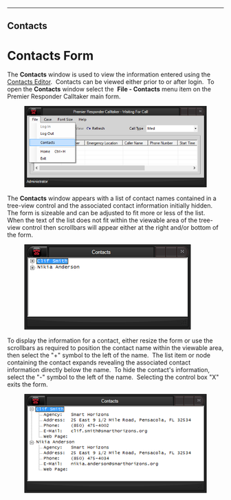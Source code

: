   --------------
  **Contacts**
  --------------

# Contacts Form

The **Contacts** window is used to view the information entered using
the [Contacts Editor](Contacts%20Editor.htm).  Contacts can be viewed
either prior to or after login.  To open the **Contacts** window select
the  **File - Contacts** menu item on the Premier Responder Calltaker
main form.

<figure><img src=".gitbook/assets/Contacts_files/image001.png" alt=""><figcaption></figcaption></figure>

The **Contacts** window appears with a list of contact names contained
in a tree-view control and the associated contact information initially
hidden.  The form is sizeable and can be adjusted to fit more or less of
the list.  When the text of the list does not fit within the viewable
area of the tree-view control then scrollbars will appear either at the
right and/or bottom of the form.

<figure><img src=".gitbook/assets/Contacts_files/image002.png" alt=""><figcaption></figcaption></figure>

To display the information for a contact, either resize the form or use
the scrollbars as required to position the contact name within the
viewable area, then select the \"+\" symbol to the left of the name. 
The list item or node containing the contact expands revealing the
associated contact information directly below the name.  To hide the
contact\'s information, select the \"-\" symbol to the left of the
name.  Selecting the control box \"X\" exits the form.

<figure><img src=".gitbook/assets/Contacts_files/image003.png" alt=""><figcaption></figcaption></figure>
